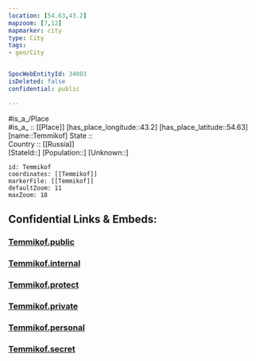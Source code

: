 ```yaml
---
location: [54.63,43.2] 
mapzoom: [7,12] 
mapmarker: city 
type: City
tags:
- geo/City


SpocWebEntityId: 34803
isDeleted: false
confidential: public

---
```

#is_a_/Place  
#is_a_ :: [[Place]] 
[has_place_longitude::43.2] 
[has_place_latitude::54.63] 
[name::Temmikof] 
State ::  
Country :: [[Russia]]  
[StateId::] 
[Population::] 
[Unknown::] 


```leaflet
id: Temmikof
coordinates: [[Temmikof]] 
markerFile: [[Temmikof]] 
defaultZoom: 11 
maxZoom: 18
```


## Confidential Links & Embeds: 

### [Temmikof.public](/_public/\Earth\Continent\Europe\Europe~East\Russia\Russia~Volga\Mordovia~Republic\CityTemmikof.public.md) 

### [Temmikof.internal](/_internal/\Earth\Continent\Europe\Europe~East\Russia\Russia~Volga\Mordovia~Republic\CityTemmikof.internal.md) 

### [Temmikof.protect](/_protect/\Earth\Continent\Europe\Europe~East\Russia\Russia~Volga\Mordovia~Republic\CityTemmikof.protect.md) 

### [Temmikof.private](/_private/\Earth\Continent\Europe\Europe~East\Russia\Russia~Volga\Mordovia~Republic\CityTemmikof.private.md) 

### [Temmikof.personal](/_personal/\Earth\Continent\Europe\Europe~East\Russia\Russia~Volga\Mordovia~Republic\CityTemmikof.personal.md) 

### [Temmikof.secret](/_secret/\Earth\Continent\Europe\Europe~East\Russia\Russia~Volga\Mordovia~Republic\CityTemmikof.secret.md)

